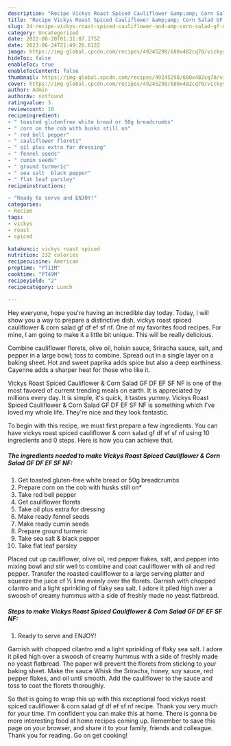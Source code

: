 ```yaml
---
description: "Recipe Vickys Roast Spiced Cauliflower &amp;amp; Corn Salad GF DF EF SF NF the Very Delicious}"
title: "Recipe Vickys Roast Spiced Cauliflower &amp;amp; Corn Salad GF DF EF SF NF the Very Delicious}"
slug: 24-recipe-vickys-roast-spiced-cauliflower-and-amp-corn-salad-gf-df-ef-sf-nf-the-very-delicious
category: Uncategorized
date: 2022-08-20T01:31:07.275Z
date: 2023-06-24T21:49:26.612Z
image: https://img-global.cpcdn.com/recipes/49245298/680x482cq70/vickys-roast-spiced-cauliflower-corn-salad-gf-df-ef-sf-nf-recipe-main-photo.jpg
hideToc: false
enableToc: true
enableTocContent: false
thumbnail: https://img-global.cpcdn.com/recipes/49245298/680x482cq70/vickys-roast-spiced-cauliflower-corn-salad-gf-df-ef-sf-nf-recipe-main-photo.jpg
cover: https://img-global.cpcdn.com/recipes/49245298/680x482cq70/vickys-roast-spiced-cauliflower-corn-salad-gf-df-ef-sf-nf-recipe-main-photo.jpg
author: Admin
authorAv: notfound
ratingvalue: 3
reviewcount: 10
recipeingredient:
- " toasted glutenfree white bread or 50g breadcrumbs"
- " corn on the cob with husks still on"
- " red bell pepper"
- " cauliflower florets"
- " oil plus extra for dressing"
- " fennel seeds"
- " cumin seeds"
- " ground turmeric"
- " sea salt  black pepper"
- " flat leaf parsley"
recipeinstructions:

- "Ready to serve and ENJOY!"
categories:
- Recipe
tags:
- vickys
- roast
- spiced

katakunci: vickys roast spiced 
nutrition: 232 calories
recipecuisine: American
preptime: "PT11M"
cooktime: "PT49M"
recipeyield: "2"
recipecategory: Lunch

---
```



Hey everyone, hope you're having an incredible day today. Today, I will show you a way to prepare a distinctive dish, vickys roast spiced cauliflower &amp; corn salad gf df ef sf nf. One of my favorites food recipes. For mine, I am going to make it a little bit unique. This will be really delicious.

Combine cauliflower florets, olive oil, hoisin sauce, Sriracha sauce, salt, and pepper in a large bowl; toss to combine. Spread out in a single layer on a baking sheet. Hot and sweet paprika adds spice but also a deep earthiness. Cayenne adds a sharper heat for those who like it.

Vickys Roast Spiced Cauliflower &amp; Corn Salad GF DF EF SF NF is one of the most favored of current trending meals on earth. It is appreciated by millions every day. It is simple, it's quick, it tastes yummy. Vickys Roast Spiced Cauliflower &amp; Corn Salad GF DF EF SF NF is something which I've loved my whole life. They're nice and they look fantastic.


To begin with this recipe, we must first prepare a few ingredients. You can have vickys roast spiced cauliflower &amp; corn salad gf df ef sf nf using 10 ingredients and 0 steps. Here is how you can achieve that.

<!--inarticleads1-->

##### The ingredients needed to make Vickys Roast Spiced Cauliflower &amp; Corn Salad GF DF EF SF NF:

1. Get  toasted gluten-free white bread or 50g breadcrumbs
1. Prepare  corn on the cob with husks still on*
1. Take  red bell pepper
1. Get  cauliflower florets
1. Take  oil plus extra for dressing
1. Make ready  fennel seeds
1. Make ready  cumin seeds
1. Prepare  ground turmeric
1. Take  sea salt &amp; black pepper
1. Take  flat leaf parsley


Placed cut up cauliflower, olive oil, red pepper flakes, salt, and pepper into mixing bowl and stir well to combine and coat cauliflower with oil and red pepper. Transfer the roasted cauliflower to a large serving platter and squeeze the juice of ½ lime evenly over the florets. Garnish with chopped cilantro and a light sprinkling of flaky sea salt. I adore it piled high over a swoosh of creamy hummus with a side of freshly made no yeast flatbread. 

<!--inarticleads2-->

##### Steps to make Vickys Roast Spiced Cauliflower &amp; Corn Salad GF DF EF SF NF:


1. Ready to serve and ENJOY!

Garnish with chopped cilantro and a light sprinkling of flaky sea salt. I adore it piled high over a swoosh of creamy hummus with a side of freshly made no yeast flatbread. The paper will prevent the florets from sticking to your baking sheet. Make the sauce Whisk the Sriracha, honey, soy sauce, red pepper flakes, and oil until smooth. Add the cauliflower to the sauce and toss to coat the florets thoroughly. 

So that is going to wrap this up with this exceptional food vickys roast spiced cauliflower &amp; corn salad gf df ef sf nf recipe. Thank you very much for your time. I'm confident you can make this at home. There is gonna be more interesting food at home recipes coming up. Remember to save this page on your browser, and share it to your family, friends and colleague. Thank you for reading. Go on get cooking!
